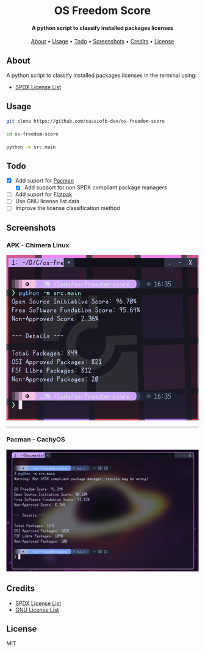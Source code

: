 <h1 align="center">
  OS Freedom Score
</h1>

<h4 align="center">A python script to classify installed packages licenses</h4>

<p align="center">
  <a href="#about">About</a> •
  <a href="#usage">Usage</a> •
  <a href="#todo">Todo</a> •
  <a href="#screenshots">Screenshots</a> •
  <a href="#credits">Credits</a> •
  <a href="#license">License</a>
</p>

## About

A python script to classify installed packages licenses in the terminal using:

- [SPDX License List](https://spdx.org/licenses/)

## Usage

```sh
git clone https://github.com/cassiofb-dev/os-freedom-score

cd os-freedom-score

python -m src.main
```

## Todo

- [x] Add suport for [Pacman](https://wiki.archlinux.org/title/Pacman)
  - [x] Add support for non SPDX compliant package managers
- [ ] Add suport for [Flatpak](https://flathub.org/)
- [ ] Use GNU license list data
- [ ] Improve the license classification method

## Screenshots

### APK - Chimera Linux

![APK - Chimera Linux](./data/chimera.png)

---

### Pacman - CachyOS

![Pacman - CachyOS](./data/cachyos.png)

## Credits

- [SPDX License List](https://spdx.org/licenses/)
- [GNU License List](https://www.gnu.org/licenses/license-list.html)

## License

MIT
